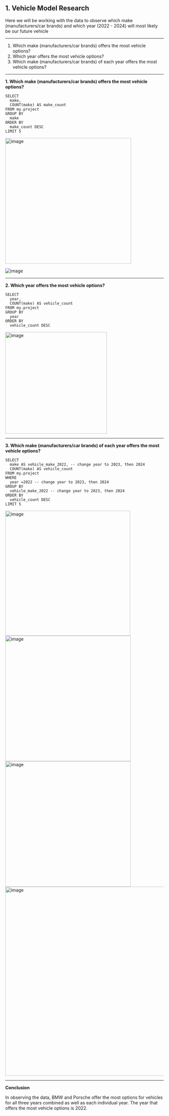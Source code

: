 ## 1. Vehicle Model Research

Here we will be working with the data to observe which make (manufacturers/car brands) and which year (2022 - 2024) will most likely be our future vehicle

-----
1. Which make (manufacturers/car brands) offers the most vehicle options?
2. Which year offers the most vehicle options?
3. Which make (manufacturers/car brands) of each year offers the most vehicle options?

-----
**1. Which make (manufacturers/car brands) offers the most vehicle options?**

```
SELECT  
  make,
  COUNT(make) AS make_count
FROM my.project
GROUP BY
  make
ORDER BY
  make_count DESC
LIMIT 5
```
<img width="400" alt="image" src="https://github.com/user-attachments/assets/583545c5-6f52-41da-aa3f-8291333a7692">

![image](https://github.com/user-attachments/assets/22578ca6-8375-48a1-896e-37f0dcf25265)

-----
**2. Which year offers the most vehicle options?**

```
SELECT  
  year,
  COUNT(make) AS vehicle_count
FROM my.project
GROUP BY
  year
ORDER BY
  vehicle_count DESC
```
<img width="323" alt="image" src="https://github.com/user-attachments/assets/1ce54f1e-5ef3-4813-a60f-4779d68df267">

-----
**3. Which make (manufacturers/car brands) of each year offers the most vehicle options?**

```
SELECT  
  make AS vehicle_make_2022, -- change year to 2023, then 2024
  COUNT(make) AS vehicle_count
FROM my.project 
WHERE
  year =2022 -- change year to 2023, then 2024
GROUP BY 
  vehicle_make_2022 -- change year to 2023, then 2024
ORDER BY
  vehicle_count DESC
LIMIT 5
```
<img width="397" alt="image" src="https://github.com/user-attachments/assets/d3921c9a-3ec8-4502-8d16-2fd985b890b4">
<img width="399" alt="image" src="https://github.com/user-attachments/assets/b0ff9d35-f1b9-4f48-862e-cb823eda2e49">
<img width="399" alt="image" src="https://github.com/user-attachments/assets/58375162-68b2-4ad6-9bf6-426770043919">

<img width="601" alt="image" src="https://github.com/user-attachments/assets/08a57d58-9f0a-4249-948d-caa211f8ee7c">

----
**Conclusion**

In observing the data, BMW and Porsche offer the most options for vehicles for all three years combined as well as each individual year. 
The year that offers the most vehicle options is 2022.
